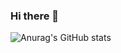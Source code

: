 ### Hi there 👋

![Anurag's GitHub stats](https://github-readme-stats.vercel.app/api?username=Dayooung1014&show_icons=true&theme=radical)
